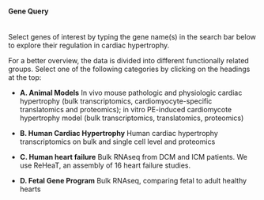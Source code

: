 #### Gene Query

<br>Select genes of interest by typing the gene name(s) in the search bar below to explore their regulation in cardiac hypertrophy.</br>

For a better overview, the data is divided into different functionally related groups.
Select one of the following categories by clicking on the headings at the top:


- **A. Animal Models**
In vivo mouse pathologic and physiologic cardiac hypertrophy (bulk transcriptomics, cardiomyocyte-specific translatomics and proteomics);
in vitro PE-induced cardiomycote hypertrophy model (bulk transcriptomics, translatomics, proteomics)

- **B. Human Cardiac Hypertrophy**
Human cardiac hypertrophy transcriptomics on bulk and single cell level and proteomics

- **C. Human heart failure**
Bulk RNAseq from DCM and ICM patients. We use ReHeaT, an assembly of 16 heart failure studies.

- **D. Fetal Gene Program**
Bulk RNAseq, comparing fetal to adult healthy hearts

